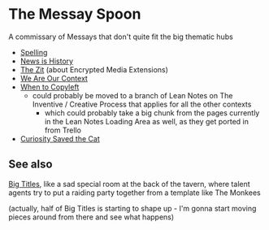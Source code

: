 # The Messay Spoon

A commissary of Messays that don't quite fit the big thematic hubs

- [Spelling](978ff8a3-3814-4825-9101-bb08ca7b23ae.md)
- [News is History](3e6b05c2-7cd7-40a3-b16f-35e81c844718.md)
- [The Zit](0522753d-04b6-453e-a9b2-6b0e5f2293a8.md) (about Encrypted Media Extensions)
- [We Are Our Context](c6903895-0180-4646-aca7-1bf15103d75d.md)
- [When to Copyleft](65e42b97-f695-45d0-a237-c27080a2a8ad.md)
  - could probably be moved to a branch of Lean Notes on The Inventive / Creative Process that applies for all the other contexts
    - which could probably take a big chunk from the pages currently in the Lean Notes Loading Area as well, as they get ported in from Trello
- [Curiosity Saved the Cat](8e42f4de-de95-4029-aa72-7eec38174653.md)

## See also

[Big Titles](e0fc507e-e5ec-4771-93ee-9b4d5bda3606.md), like a sad special room at the back of the tavern, where talent agents try to put a raiding party together from a template like The Monkees

(actually, half of Big Titles is starting to shape up - I'm gonna start moving pieces around from there and see what happens)
